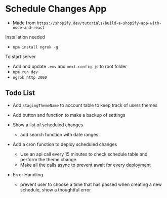 # Schedule Changes App

- Made from `https://shopify.dev/tutorials/build-a-shopify-app-with-node-and-react`

Installation needed
- `npm install ngrok -g`

To start server
- Add and update `.env` and `next.config.js` to root folder 
- `npm run dev`
- `ngrok http 3000`

## Todo List

- Add `stagingThemeName` to account table to keep track of users themes
- Add button and function to make a backup of settings

- Show a list of scheduled changes
    - add search function with date ranges

- Add a cron function to deploy scheduled changes
    - Use an api call every 15 minutes to check schedule table and perform the theme change
    - Make all the calls async to prevent await for every deployment
    
- Error Handling
    - prevent user to choose a time that has passed when creating a new schedule, show a thoughtful error
     